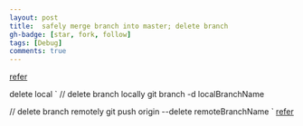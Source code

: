 ```yaml
---
layout: post
title:  safely merge branch into master; delete branch
gh-badge: [star, fork, follow]
tags: [Debug]
comments: true
---
```

[refer](https://stackoverflow.com/questions/5601931/what-is-the-best-and-safest-way-to-merge-a-git-branch-into-master)

delete local
`
// delete branch locally
git branch -d localBranchName

// delete branch remotely
git push origin --delete remoteBranchName
`
[refer](https://www.freecodecamp.org/news/how-to-delete-a-git-branch-both-locally-and-remotely/)